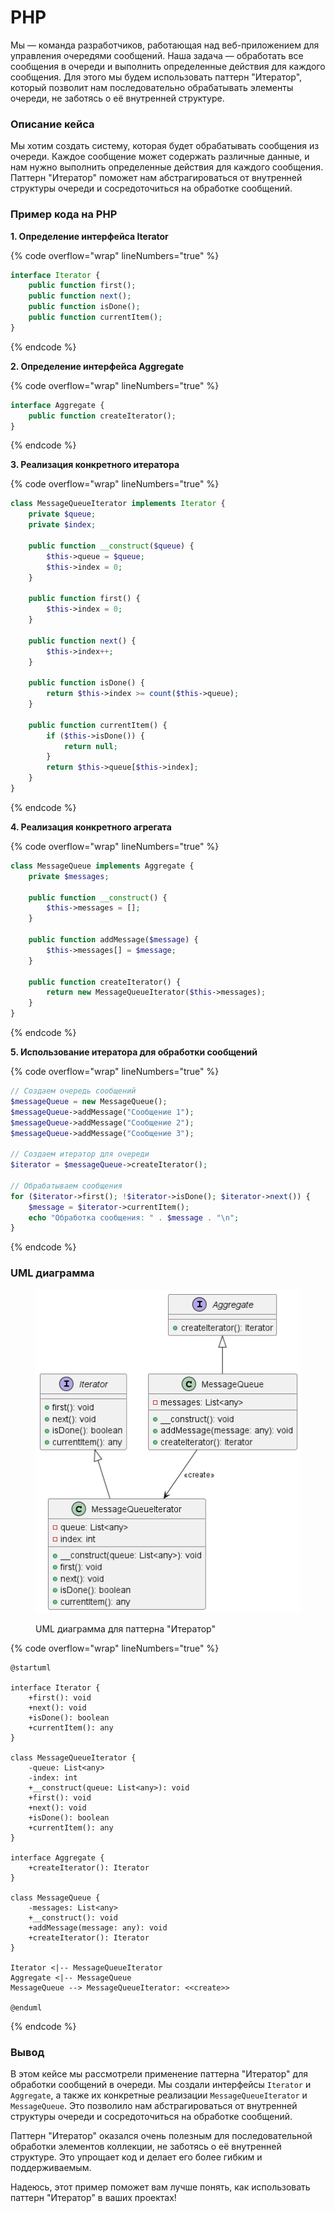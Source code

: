 # PHP

Мы — команда разработчиков, работающая над веб-приложением для управления очередями сообщений. Наша задача — обработать все сообщения в очереди и выполнить определенные действия для каждого сообщения. Для этого мы будем использовать паттерн "Итератор", который позволит нам последовательно обрабатывать элементы очереди, не заботясь о её внутренней структуре.

### Описание кейса

Мы хотим создать систему, которая будет обрабатывать сообщения из очереди. Каждое сообщение может содержать различные данные, и нам нужно выполнить определенные действия для каждого сообщения. Паттерн "Итератор" поможет нам абстрагироваться от внутренней структуры очереди и сосредоточиться на обработке сообщений.

### Пример кода на PHP

**1. Определение интерфейса Iterator**

{% code overflow="wrap" lineNumbers="true" %}
```php
interface Iterator {
    public function first();
    public function next();
    public function isDone();
    public function currentItem();
}
```
{% endcode %}

**2. Определение интерфейса Aggregate**

{% code overflow="wrap" lineNumbers="true" %}
```php
interface Aggregate {
    public function createIterator();
}
```
{% endcode %}

**3. Реализация конкретного итератора**

{% code overflow="wrap" lineNumbers="true" %}
```php
class MessageQueueIterator implements Iterator {
    private $queue;
    private $index;

    public function __construct($queue) {
        $this->queue = $queue;
        $this->index = 0;
    }

    public function first() {
        $this->index = 0;
    }

    public function next() {
        $this->index++;
    }

    public function isDone() {
        return $this->index >= count($this->queue);
    }

    public function currentItem() {
        if ($this->isDone()) {
            return null;
        }
        return $this->queue[$this->index];
    }
}
```
{% endcode %}

**4. Реализация конкретного агрегата**

{% code overflow="wrap" lineNumbers="true" %}
```php
class MessageQueue implements Aggregate {
    private $messages;

    public function __construct() {
        $this->messages = [];
    }

    public function addMessage($message) {
        $this->messages[] = $message;
    }

    public function createIterator() {
        return new MessageQueueIterator($this->messages);
    }
}
```
{% endcode %}

**5. Использование итератора для обработки сообщений**

{% code overflow="wrap" lineNumbers="true" %}
```php
// Создаем очередь сообщений
$messageQueue = new MessageQueue();
$messageQueue->addMessage("Сообщение 1");
$messageQueue->addMessage("Сообщение 2");
$messageQueue->addMessage("Сообщение 3");

// Создаем итератор для очереди
$iterator = $messageQueue->createIterator();

// Обрабатываем сообщения
for ($iterator->first(); !$iterator->isDone(); $iterator->next()) {
    $message = $iterator->currentItem();
    echo "Обработка сообщения: " . $message . "\n";
}
```
{% endcode %}

### UML диаграмма

<figure><img src="../../../../../.gitbook/assets/image (6).png" alt=""><figcaption><p>UML диаграмма для паттерна "Итератор"</p></figcaption></figure>

{% code overflow="wrap" lineNumbers="true" %}
```plantuml
@startuml

interface Iterator {
    +first(): void
    +next(): void
    +isDone(): boolean
    +currentItem(): any
}

class MessageQueueIterator {
    -queue: List<any>
    -index: int
    +__construct(queue: List<any>): void
    +first(): void
    +next(): void
    +isDone(): boolean
    +currentItem(): any
}

interface Aggregate {
    +createIterator(): Iterator
}

class MessageQueue {
    -messages: List<any>
    +__construct(): void
    +addMessage(message: any): void
    +createIterator(): Iterator
}

Iterator <|-- MessageQueueIterator
Aggregate <|-- MessageQueue
MessageQueue --> MessageQueueIterator: <<create>>

@enduml
```
{% endcode %}

### Вывод

В этом кейсе мы рассмотрели применение паттерна "Итератор" для обработки сообщений в очереди. Мы создали интерфейсы `Iterator` и `Aggregate`, а также их конкретные реализации `MessageQueueIterator` и `MessageQueue`. Это позволило нам абстрагироваться от внутренней структуры очереди и сосредоточиться на обработке сообщений.

Паттерн "Итератор" оказался очень полезным для последовательной обработки элементов коллекции, не заботясь о её внутренней структуре. Это упрощает код и делает его более гибким и поддерживаемым.

Надеюсь, этот пример поможет вам лучше понять, как использовать паттерн "Итератор" в ваших проектах!
